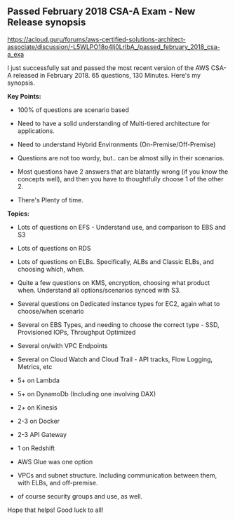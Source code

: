 ## Passed February 2018 CSA-A Exam - New Release synopsis


https://acloud.guru/forums/aws-certified-solutions-architect-associate/discussion/-L5WLPO18o4lj0LrIbA_/passed_february_2018_csa-a_exa



I just successfully sat and passed the most recent version of the AWS CSA-A released in February 2018\. 65 questions, 130 Minutes. Here's my synopsis.

**Key Points:**

*   100% of questions are scenario based

*   Need to have a solid understanding of Multi-tiered architecture for applications.

*   Need to understand Hybrid Environments (On-Premise/Off-Premise)

*   Questions are not too wordy, but.. can be almost silly in their scenarios.

*   Most questions have 2 answers that are blatantly wrong (if you know the concepts well), and then you have to thoughtfully choose 1 of the other 2.

*   There's Plenty of time.

**Topics:**

*   Lots of questions on EFS - Understand use, and comparison to EBS and S3

*   Lots of questions on RDS

*   Lots of questions on ELBs. Specifically, ALBs and Classic ELBs, and choosing which, when.

*   Quite a few questions on KMS, encryption, choosing what product when. Understand all options/scenarios synced with S3.

*   Several questions on Dedicated instance types for EC2, again what to choose/when scenario

*   Several on EBS Types, and needing to choose the correct type - SSD, Provisioned IOPs, Throughput Optimized

*   Several on/with VPC Endpoints

*   Several on Cloud Watch and Cloud Trail - API tracks, Flow Logging, Metrics, etc

*   5+ on Lambda

*   5+ on DynamoDb (Including one involving DAX)

*   2+ on Kinesis

*   2-3 on Docker

*   2-3 API Gateway

*   1 on Redshift

*   AWS Glue was one option

*   VPCs and subnet structure. Including communication between them, with ELBs, and off-premise.

*   of course security groups and use, as well.

Hope that helps! Good luck to all!

